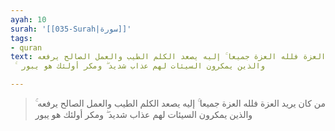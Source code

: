 ```yaml
---
ayah: 10
surah: '[[035-Surah|سورة]]'
tags:
- quran
text: من كان يريد العزة فلله العزة جميعا ۚ إليه يصعد الكلم الطيب والعمل الصالح يرفعه
  ۚ والذين يمكرون السيئات لهم عذاب شديد ۖ ومكر أولئك هو يبور

---
```

> من كان يريد العزة فلله العزة جميعا ۚ إليه يصعد الكلم الطيب والعمل الصالح يرفعه ۚ والذين يمكرون السيئات لهم عذاب شديد ۖ ومكر أولئك هو يبور
